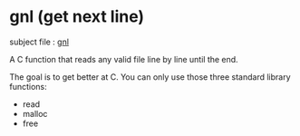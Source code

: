 # gnl (get next line)

subject file : [gnl](https://github.com/anmatsuk/gnl/blob/master/get_next_line.en.pdf)

A C function that reads any valid file line by line until the end.

The goal is to get better at C. You can only use those three standard library functions:

* read
* malloc
* free
